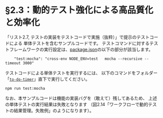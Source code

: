 # §2.3：動的テスト強化による高品質化と効率化

「リスト2.7, テストの実装をテストコードで実施（抜粋）」で提示のテストコードによる
単体テストを含むサンプルコードです。
テストコマンドに対するテストフレームワークの実行設定は、[package.json](./to-do-timer/package.json)の以下の部分が該当します。

```
    "test:mocha": "cross-env NODE_ENV=test   mocha --recursive --timeout 3000"
```

テストコードによる単体テストを実行するには、
以下のコマンドをフォルダー「[`to-do-timer`](./to-do-timer/)」直下で実行してください。

```
npm run test:mocha 
```

なお、本サンプルコードは機能の実装バグを（敢えて）残してあるため、
上述の単体テストの実行結果は失敗となります
（図2.14「ワークフローで動的テストの結果管理。失敗例」のようになります）。




